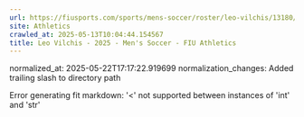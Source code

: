 ```yaml
---
url: https://fiusports.com/sports/mens-soccer/roster/leo-vilchis/13180/
site: Athletics
crawled_at: 2025-05-13T10:04:44.154567
title: Leo Vilchis - 2025 - Men's Soccer - FIU Athletics
---
```

normalized_at: 2025-05-22T17:17:22.919699
normalization_changes: Added trailing slash to directory path

Error generating fit markdown: '<' not supported between instances of 'int' and 'str'